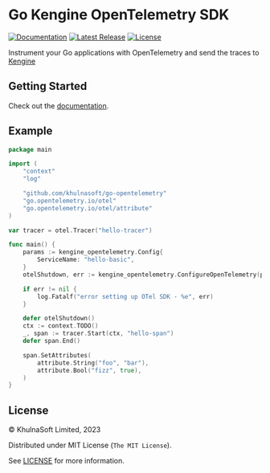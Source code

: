 # Go Kengine OpenTelemetry SDK
[![Documentation][docs_badge]][docs]
[![Latest Release][release_badge]][release]
[![License][license_badge]][license]

Instrument your Go applications with OpenTelemetry and send the traces to [Kengine](https://kengine.khulnasoft.com)

## Getting Started 

Check out the [documentation](https://kengine.khulnasoft.com/docs/sending-data/opentelemetry/).

## Example

```go
package main

import (
	"context"
	"log"

	"github.com/khulnasoft/go-opentelemetry"
	"go.opentelemetry.io/otel"
	"go.opentelemetry.io/otel/attribute"
)

var tracer = otel.Tracer("hello-tracer")

func main() {
	params := kengine_opentelemetry.Config{
		ServiceName: "hello-basic",
	}
	otelShutdown, err := kengine_opentelemetry.ConfigureOpenTelemetry(params)

	if err != nil {
		log.Fatalf("error setting up OTel SDK - %e", err)
	}

	defer otelShutdown()
	ctx := context.TODO()
	_, span := tracer.Start(ctx, "hello-span")
	defer span.End()

	span.SetAttributes(
		attribute.String("foo", "bar"),
		attribute.Bool("fizz", true),
	)
}

```

## License

&copy; KhulnaSoft Limited, 2023

Distributed under MIT License (`The MIT License`).

See [LICENSE](LICENSE) for more information.

<!-- Badges -->

[docs]: https://kengine.khulnasoft.com/docs/
[docs_badge]: https://img.shields.io/badge/docs-reference-blue.svg?style=flat-square
[release]: https://github.com/khulnasoft/go-opentelemetry/releases/latest
[release_badge]: https://img.shields.io/github/release/khulnasoft/go-opentelemetry.svg?style=flat-square&ghcache=unused
[license]: https://opensource.org/licenses/MIT
[license_badge]: https://img.shields.io/github/license/khulnasoft/go-opentelemetry.svg?color=blue&style=flat-square&ghcache=unused